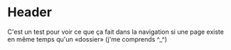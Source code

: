 <!-- TITLE: Documentation -->
<!-- SUBTITLE: A quick summary of Documentation -->

# Header

C'est un test pour voir ce que ça fait dans la navigation si une page existe en même temps qu'un «dossier» (j'me comprends ^_^)